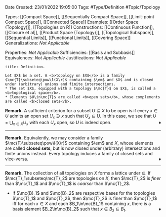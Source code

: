 <div class="topSpace"></div>

Date Created: 23/01/2022 19:05:00
Tags: #Type/Definition #Topic/Topology

Types: [[Compact Space]], [[Sequentially Compact Space]], [[Limit-point Compact Space]], [[Connected Space]]
Examples: [[Order Space (Topology)]], [[Topologies on R]]
Constructions: [[Continuous Function]], [[Closure et al]], [[Product Space (Topology)]], [[Topological Subspace]], [[Sequential Limits]], [[Functional Limits]], [[Covering Space]]
Generalizations: <i>Not Applicable</i>

Properties: <i>Not Applicable</i>
Sufficiencies: [[Basis and Subbasis]]
Equivalences: <i>Not Applicable</i>
Justifications: <i>Not Applicable</i>

``` ad-Definition
title: Definition.

Let $X$ be a set. A <b>topology on $X$</b> is a family $\mc{T}\subseteq\pow\l(X\r)$ containing $\em$ and $X$ and is closed under (arbitrary) unions and finite intersections.
* The set $X$, equipped with a topology $\mc{T}$ on $X$, is called a <b>topological space</b>.
* Elements $U\in\mc{T}$ are called <b>open sets</b>, whose complements are called <b>closed sets</b>.

```

<b>Remark.</b> A sufficient criterion for a subset $U\subseteq X$ to be open is if every $x\in U$ admits an open set $U_x\ni x$ such that $U_x\subseteq U$. In this case, we see that $U=\bigcup_{x\in X}U_x$ with each $U_x$ open, so $U$ is indeed open.<span style="float:right;">$\blacklozenge$</span>

---

<b>Remark.</b> Equivalently, we may consider a family $\mc{F}\subseteq\pow\l(X\r)$ containing $\em$ and $X$, whose elements are called <b>closed sets</b>, but is now closed under (arbitrary) intersections and finite unions instead. Every topology induces a family of closed sets and vice-versa.<span style="float:right;">$\blacklozenge$</span>

---

<b>Remark.</b> The collection of all topologies on $X$ forms a lattice under $\subseteq$. If $\mc{T}_1\subseteq\mc{T}_2$ are topologies on $X$, then $\mc{T}_2$ is <i>finer</i> than $\mc{T}_1$ and $\mc{T}_1$ is <i>coarser</i> than $\mc{T}_2$.
* If $\mc{B}_1$ and $\mc{B}_2$ are respective bases for the topologies $\mc{T}_1$ and $\mc{T}_2$, then $\mc{T}_2$ is finer than $\mc{T}_1$ iff for each $x\in X$ and each $B_1\in\mc{B}_1$ containing $x$, there is a basis element $B_2\in\mc{B}_2$ such that $x\in B_2\subseteq B_1$.<span style="float:right;">$\blacklozenge$</span>

